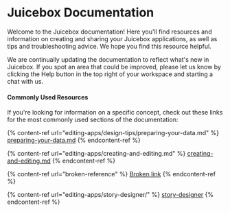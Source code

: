 # Juicebox Documentation

Welcome to the Juicebox documentation! Here you'll find resources and information on creating and sharing your Juicebox applications, as well as tips and troubleshooting advice. We hope you find this resource helpful.&#x20;

We are continually updating the documentation to reflect what's new in Juicebox. If you spot an area that could be improved, please let us know by clicking the Help button in the top right of your workspace and starting a chat with us.&#x20;

#### Commonly Used Resources

If you're looking for information on a specific concept, check out these links for the most commonly used sections of the documentation:

{% content-ref url="editing-apps/design-tips/preparing-your-data.md" %}
[preparing-your-data.md](editing-apps/design-tips/preparing-your-data.md)
{% endcontent-ref %}

{% content-ref url="editing-apps/creating-and-editing.md" %}
[creating-and-editing.md](editing-apps/creating-and-editing.md)
{% endcontent-ref %}

{% content-ref url="broken-reference" %}
[Broken link](broken-reference)
{% endcontent-ref %}

{% content-ref url="editing-apps/story-designer/" %}
[story-designer](editing-apps/story-designer/)
{% endcontent-ref %}

